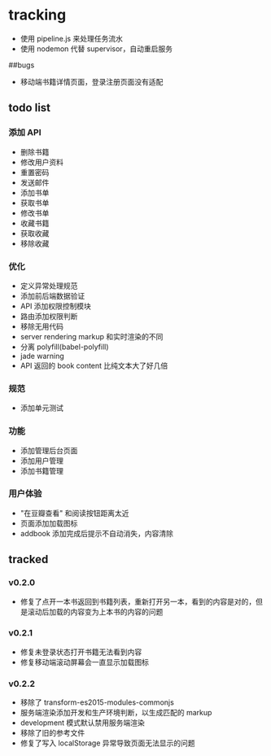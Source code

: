 # tracking
- 使用 pipeline.js 来处理任务流水
- 使用 nodemon 代替 supervisor，自动重启服务



##bugs
- 移动端书籍详情页面，登录注册页面没有适配



## todo list
### 添加 API
- 删除书籍
- 修改用户资料
- 重置密码
- 发送邮件
- 添加书单
- 获取书单
- 修改书单
- 收藏书籍
- 获取收藏
- 移除收藏



### 优化
- 定义异常处理规范
- 添加前后端数据验证
- API 添加权限控制模块
- 路由添加权限判断
- 移除无用代码
- server rendering markup 和实时渲染的不同
- 分离 polyfill(babel-polyfill)
- jade warning
- API 返回的 book content 比纯文本大了好几倍

### 规范
- 添加单元测试

### 功能
- 添加管理后台页面
- 添加用户管理
- 添加书籍管理

### 用户体验
- "在豆瓣查看" 和阅读按钮距离太近
- 页面添加加载图标
- addbook 添加完成后提示不自动消失，内容清除




## tracked
### v0.2.0
- 修复了点开一本书返回到书籍列表，重新打开另一本，看到的内容是对的，但是滚动后加载的内容变为上本书的内容的问题

### v0.2.1
- 修复未登录状态打开书籍无法看到内容
- 修复移动端滚动屏幕会一直显示加载图标

### v0.2.2
- 移除了 transform-es2015-modules-commonjs
- 服务端渲染添加开发和生产环境判断，以生成匹配的 markup
- development 模式默认禁用服务端渲染
- 移除了旧的参考文件
- 修复了写入 localStorage 异常导致页面无法显示的问题
